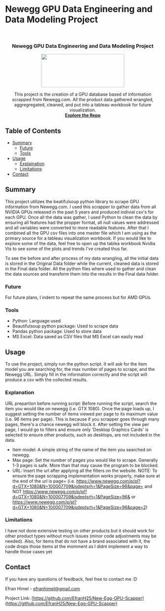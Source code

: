 # Newegg GPU Data Engineering and Data Modeling Project

<br />
<p align="center">
  <h3 align="center">Newegg GPU Data Engineering and Data Modeling Project
</h3>
  <p align="center">
    <img width="270" height="108" src="https://github.com/EfranH25/Newegg-GPU-Database/blob/main/icon.png">
</p>
  <p align="center">
  This project is the creation of a GPU database based of information scrapped from Newegg.com. All the product data gathered wrangled, aggregregated, cleaned, and put into a tableau workbook for future visualization. 
    <br />
    <a href="https://github.com/EfranH25/New-Egg-GPU-Scapper"><strong>Explore the Repo</strong></a>
  </p>
</p>



<!-- TABLE OF CONTENTS -->
## Table of Contents

* [Summary](#Summary)
  * [Future](#Future)
  * [Tools](#Tools)
* [Usage](#Usage)
  * [Explaination](#Explanation)
  * [Limitations](#Limitations)
* [Contact](#contact)


<!-- Summary -->
## Summary
This project utilizes the beatifulsoup python library to scrape GPU information from Newegg.com. I used this scrapper to gather data from all NVIDIA GPUs released in the past 5 years and produced indivial csv's for each GPU. Once all the data was gather, I used Python to clean the data by ensuring all features had the propper format, all null values were addressed and all variables were converted to more readable features. After that I combined all the GPU csv files into one master file which I am using as the primary source for a tableau visualization workbook. If you would like to explore some of the data, feel free to open up the tablea workbook Nvidia Vis to see some of the plots and trends I've created thus far.

To see the before and after process of my data wrangling, all the initial data is stored in the Original Data folder while the current, cleaned data is stored in the Final data folder. All the python files where used to gather and clean the data sources and transform them into the results in the Final data folder. 

### Future
For future plans, I indent to repeat the same process but for AMD GPUs.
### Tools
* Python: Language used
* Beautifulsoup python package: Used to scrape data
* Pandas python package: Used to store data
* MS Excel: Data saved as CSV files that MS Excel can easily read

<!-- Usage -->
## Usage
To use the project, simply run the python script. It will ask for the item model you are searching for, the max number of pages to scrape, and the Newegg URL. Simply fill in the information correctly
and the script will produce a csv with the collected results.

### Explanation
URL prepartion before running script: Before running the script, search the item you would like on newegg (i.e. GTX 1080). Once the page loads up, I suggest setting the number of items viewed per page to its maximum value
(i.e. 96 items per page). This is because if you scrapper goes through many pages, there's a chance newegg will block it. After setting the view per page, I would go to filters and ensure only 'Desktop Graphics Cards' is selected to 
ensure other products, such as desktops, are not included in the data.

- Item model: A simple string  of the name of the item you searched on newegg.
- Max page: Set the number of pages you would like to scrape. Generally 1-3 pages is safe. More than that may cause the program to be blocked.
- URL: Insert the url after applying all the filters on the website. 
NOTE: To ensure the page scrapping implementation works properly, make sure at the end of the url is page=
(i.e. https://www.newegg.com/p/pl?d=GTX+1080&N=100007709&isdeptsrh=1&PageSize=96&page= and NOT https://www.newegg.com/p/pl?d=GTX+1080&N=100007709&isdeptsrh=1&PageSize=96& 
or https://www.newegg.com/p/pl?d=GTX+1080&N=100007709&isdeptsrh=1&PageSize=96&page=2)

### Limitations
I have not done extensive testing on other products but it should work for other product types without much issues (minor code adjustments may be needed). Also, for items that do not have a brand 
associated with it, the code drops those items at the momment as I didnt implement a way to handle those cases yet

<!-- CONTACT -->
## Contact
If you have any questions of feedback, feel free to contact me :D

Efran Himel - efranhimel@gmail.com

Project Link: [https://github.com/EfranH25/New-Egg-GPU-Scapper](https://github.com/EfranH25/New-Egg-GPU-Scapper)
